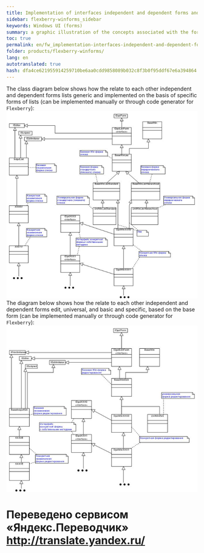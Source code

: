 ```yaml
--- 
title: Implementation of interfaces independent and dependent forms and the relationships between them 
sidebar: flexberry-winforms_sidebar 
keywords: Windows UI (forms) 
summary: a graphic illustration of the concepts associated with the forms (independent and dependent forms, universal as well as implemented based on the basic specific shape) 
toc: true 
permalink: en/fw_implementation-interfaces-independent-and-dependent-forms-and-relationship-between-them.html 
folder: products/flexberry-winforms/ 
lang: en 
autotranslated: true 
hash: dfa4ce621955914259710be6aa0cdd9858089b032c8f3b0f95ddf67e6a394864 
--- 
```


The class diagram below shows how the relate to each other independent and dependent forms lists generic and implemented on the basis of specific forms of lists (can be implemented manually or through code generator for `Flexberry`): 
![](/images/pages/products/flexberry-winforms/forms/primer11.jpg) 
The diagram below shows how the relate to each other independent and dependent forms edit, universal, and basic and specific, based on the base form (can be implemented manually or through code generator for `Flexberry`): 
![](/images/pages/products/flexberry-winforms/forms/primer12.jpg) 



 # Переведено сервисом «Яндекс.Переводчик» http://translate.yandex.ru/
